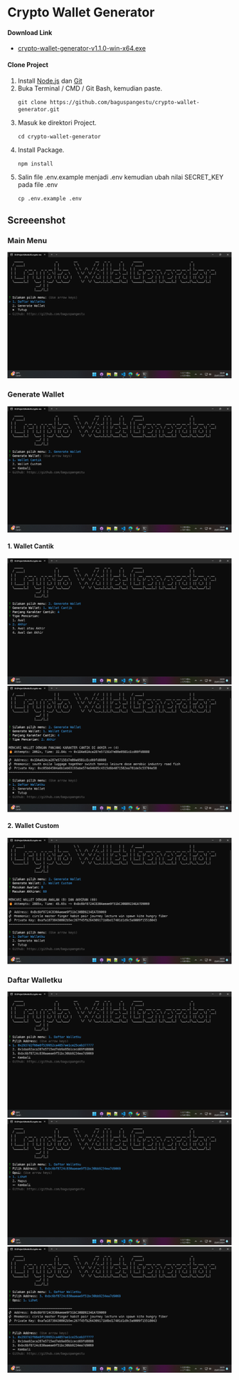 # Crypto Wallet Generator

#### Download Link

- [crypto-wallet-generator-v1.1.0-win-x64.exe](https://github.com/baguspangestu/crypto-wallet-generator/releases/download/v.1.1.0/crypto-wallet-generator-v1.1.0-win-x64.exe)

#### Clone Project

1. Install [Node.js](https://nodejs.org) dan [Git](https://git-scm.com/downloads)
2. Buka Terminal / CMD / Git Bash, kemudian paste.
   ```
   git clone https://github.com/baguspangestu/crypto-wallet-generator.git
   ```
3. Masuk ke direktori Project.
   ```
   cd crypto-wallet-generator
   ```
4. Install Package.
   ```
   npm install
   ```
5. Salin file .env.example menjadi .env kemudian ubah nilai SECRET_KEY pada file .env
   ```
   cp .env.example .env
   ```

## Screeenshot

### Main Menu

![Screenshot 1](s1.png)

### Generate Wallet

![Screenshot 2](s2.png)

#### 1. Wallet Cantik

![Screenshot 3](s3.png)
![Screenshot 4](s4.png)

#### 2. Wallet Custom

![Screenshot 5](s5.png)

### Daftar Walletku

![Screenshot 6](s6.png)
![Screenshot 7](s7.png)
![Screenshot 8](s8.png)
